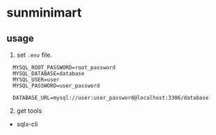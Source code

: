 # sunminimart

## usage

1. set `.env` file.

```
  MYSQL_ROOT_PASSWORD=root_password
  MYSQL_DATABASE=database
  MYSQL_USER=user
  MYSQL_PASSWORD=user_password

  DATABASE_URL=mysql://user:user_password@localhost:3306/database
```

2. get tools
  - sqlx-cli
